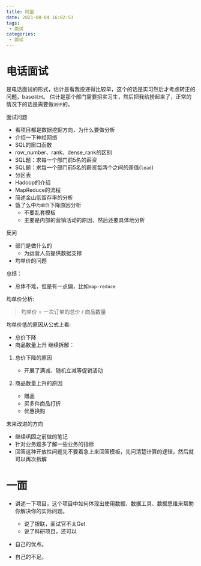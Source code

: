 ```yaml
---
title: 阿里
date: 2021-08-04 16:02:53
tags:
 - 面试
categories:
 - 面试
---
```


# 电话面试

是电话面试的形式，估计是看我投递得比较早，这个的话是实习然后才考虑转正的问题，base`杭州`。
估计是那个部门需要招实习生，然后把我给捞起来了，正常的情况下的话是需要做`测评`的。

面试问题

- 看项目都是数据挖掘方向，为什么要做分析
- 介绍一下神经网络
- SQL的窗口函数
- row_number、rank、dense_rank的区别
- SQL题：求每一个部门前5名的薪资
- SQL题：求每一个部门前5名的薪资每两个之间的差值(`lead`)
- 分区表
- Hadoop的介绍
- MapReduce的流程
- 简述金山低留存率的分析
- 饿了么中`均单价`下降原因分析
    - 不要乱套模板
    - 主要是内部的营销活动的原因，然后还要具体地分析

反问
- 部门是做什么的
    - 为运营人员提供数据支撑
- 均单价的问题

总结：
- 总体不难，但是有一点偏，比如`map-reduce`

均单价分析:
> 均单价 = 一次订单的总价 / 商品数量

均单价低的原因从公式上看:
- 总价下降
- 商品数量上升
继续拆解：
1. 总价下降的原因
    - 开展了满减、随机立减等促销活动

2. 商品数量上升的原因
    - 赠品
    - 买多件商品打折
    - 优惠换购

未来改进的方向
- 继续巩固之前做的笔记
- 针对业务题多了解一些业务的指标
- 回答这种开放性问题先不要着急上来回答模板，先问清楚计算的逻辑，然后就可以再次拆解

# 一面

- 讲述一下项目，这个项目中如何体现出使用数据、数据工具、数据思维来帮助你解决你的实际问题。
    - 说了银联，面试官不太Get
    - 说了科研项目，还可以

- 自己的优点。

- 自己的不足。
